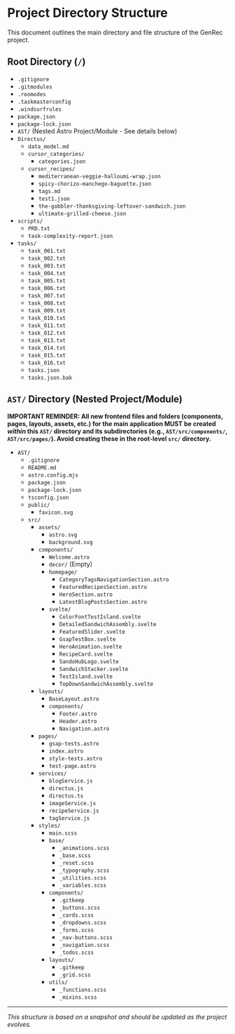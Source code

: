 # Project Directory Structure

This document outlines the main directory and file structure of the GenRec project.

## Root Directory (`/`)

-   `.gitignore`
-   `.gitmodules`
-   `.roomodes`
-   `.taskmasterconfig`
-   `.windsurfrules`
-   `package.json`
-   `package-lock.json`
-   `AST/` (Nested Astro Project/Module - See details below)
-   `Directus/`
    -   `data_model.md`
    -   `cursor_categories/`
        -   `categories.json`
    -   `cursor_recipes/`
        -   `mediterranean-veggie-halloumi-wrap.json`
        -   `spicy-chorizo-manchego-baguette.json`
        -   `tags.md`
        -   `test1.json`
        -   `the-gobbler-thanksgiving-leftover-sandwich.json`
        -   `ultimate-grilled-cheese.json`
-   `scripts/`
    -   `PRD.txt`
    -   `task-complexity-report.json`
-   `tasks/`
    -   `task_001.txt`
    -   `task_002.txt`
    -   `task_003.txt`
    -   `task_004.txt`
    -   `task_005.txt`
    -   `task_006.txt`
    -   `task_007.txt`
    -   `task_008.txt`
    -   `task_009.txt`
    -   `task_010.txt`
    -   `task_011.txt`
    -   `task_012.txt`
    -   `task_013.txt`
    -   `task_014.txt`
    -   `task_015.txt`
    -   `task_016.txt`
    -   `tasks.json`
    -   `tasks.json.bak`

## `AST/` Directory (Nested Project/Module)

**IMPORTANT REMINDER: All new frontend files and folders (components, pages, layouts, assets, etc.) for the main application MUST be created *within* this `AST/` directory and its subdirectories (e.g., `AST/src/components/`, `AST/src/pages/`). Avoid creating these in the root-level `src/` directory.**

-   `AST/`
    -   `.gitignore`
    -   `README.md`
    -   `astro.config.mjs`
    -   `package.json`
    -   `package-lock.json`
    -   `tsconfig.json`
    -   `public/`
        -   `favicon.svg`
    -   `src/`
        -   `assets/`
            -   `astro.svg`
            -   `background.svg`
        -   `components/`
            -   `Welcome.astro`
            -   `decor/` (Empty)
            -   `homepage/`
                -   `CategoryTagsNavigationSection.astro`
                -   `FeaturedRecipesSection.astro`
                -   `HeroSection.astro`
                -   `LatestBlogPostsSection.astro`
            -   `svelte/`
                -   `ColorFontTestIsland.svelte`
                -   `DetailedSandwichAssembly.svelte`
                -   `FeaturedSlider.svelte`
                -   `GsapTestBox.svelte`
                -   `HeroAnimation.svelte`
                -   `RecipeCard.svelte`
                -   `SandoHubLogo.svelte`
                -   `SandwichStacker.svelte`
                -   `TestIsland.svelte`
                -   `TopDownSandwichAssembly.svelte`
        -   `layouts/`
            -   `BaseLayout.astro`
            -   `components/`
                -   `Footer.astro`
                -   `Header.astro`
                -   `Navigation.astro`
        -   `pages/`
            -   `gsap-tests.astro`
            -   `index.astro`
            -   `style-tests.astro`
            -   `test-page.astro`
        -   `services/`
            -   `blogService.js`
            -   `directus.js`
            -   `directus.ts`
            -   `imageService.js`
            -   `recipeService.js`
            -   `tagService.js`
        -   `styles/`
            -   `main.scss`
            -   `base/`
                -   `_animations.scss`
                -   `_base.scss`
                -   `_reset.scss`
                -   `_typography.scss`
                -   `_utilities.scss`
                -   `_variables.scss`
            -   `components/`
                -   `.gitkeep`
                -   `_buttons.scss`
                -   `_cards.scss`
                -   `_dropdowns.scss`
                -   `_forms.scss`
                -   `_nav-buttons.scss`
                -   `_navigation.scss`
                -   `_todos.scss`
            -   `layouts/`
                -   `.gitkeep`
                -   `_grid.scss`
            -   `utils/`
                -   `_functions.scss`
                -   `_mixins.scss`

---
*This structure is based on a snapshot and should be updated as the project evolves.*
